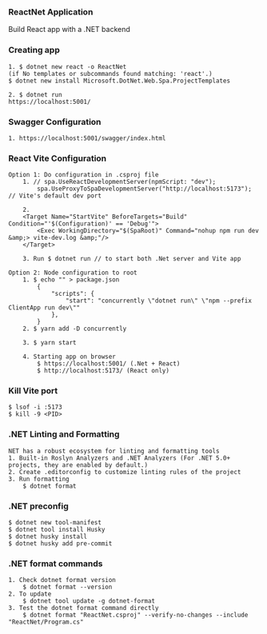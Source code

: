 ### ReactNet Application

Build React app with a .NET backend

### Creating app
    
    1. $ dotnet new react -o ReactNet
    (if No templates or subcommands found matching: 'react'.)
    $ dotnet new install Microsoft.DotNet.Web.Spa.ProjectTemplates

    2. $ dotnet run
    https://localhost:5001/

### Swagger Configuration
    1. https://localhost:5001/swagger/index.html

### React Vite Configuration
    Option 1: Do configuration in .csproj file
        1. // spa.UseReactDevelopmentServer(npmScript: "dev");
            spa.UseProxyToSpaDevelopmentServer("http://localhost:5173"); // Vite's default dev port

        2. 
        <Target Name="StartVite" BeforeTargets="Build" Condition="'$(Configuration)' == 'Debug'">
            <Exec WorkingDirectory="$(SpaRoot)" Command="nohup npm run dev &amp;> vite-dev.log &amp;"/>
        </Target>

        3. Run $ dotnet run // to start both .Net server and Vite app
    
    Option 2: Node configuration to root
        1. $ echo "" > package.json
            {
                "scripts": {
                    "start": "concurrently \"dotnet run\" \"npm --prefix ClientApp run dev\""
                },
            }
        2. $ yarn add -D concurrently

        3. $ yarn start 

        4. Starting app on browser
            $ https://localhost:5001/ (.Net + React)
            $ http://localhost:5173/ (React only)

### Kill Vite port
    $ lsof -i :5173
    $ kill -9 <PID>

### .NET Linting and Formatting
    NET has a robust ecosystem for linting and formatting tools
    1. Built-in Roslyn Analyzers and .NET Analyzers (For .NET 5.0+ projects, they are enabled by default.)
    2. Create .editorconfig to customize linting rules of the project
    3. Run formatting
        $ dotnet format

### .NET preconfig
    $ dotnet new tool-manifest
    $ dotnet tool install Husky
    $ dotnet husky install 
    $ dotnet husky add pre-commit

### .NET format commands
    1. Check dotnet format version
        $ dotnet format --version
    2. To update
        $ dotnet tool update -g dotnet-format
    3. Test the dotnet format command directly
        $ dotnet format "ReactNet.csproj" --verify-no-changes --include "ReactNet/Program.cs"
